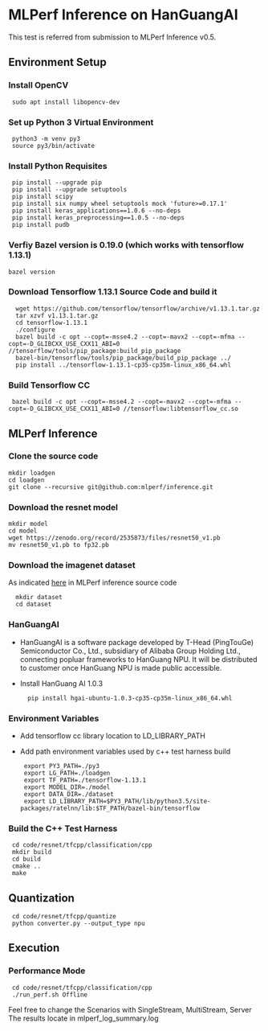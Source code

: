 # MLPerf Inference on HanGuangAI 
This test is referred from submission to MLPerf Inference v0.5. 

## Environment Setup

### Install OpenCV
   ```shell
    sudo apt install libopencv-dev
```   
### Set up Python 3 Virtual Environment

   ```shell
    python3 -m venv py3
    source py3/bin/activate
   ```
   
### Install Python Requisites

   ```shell
    pip install --upgrade pip
    pip install --upgrade setuptools
    pip install scipy
    pip install six numpy wheel setuptools mock 'future>=0.17.1'
    pip install keras_applications==1.0.6 --no-deps
    pip install keras_preprocessing==1.0.5 --no-deps
    pip install pudb  
   ```

### Verfiy Bazel version is 0.19.0 (which works with tensorflow 1.13.1)

   ```shell
   bazel version
   ```

### Download Tensorflow 1.13.1 Source Code and build it
 ```shell
   wget https://github.com/tensorflow/tensorflow/archive/v1.13.1.tar.gz
   tar xzvf v1.13.1.tar.gz
   cd tensorflow-1.13.1
   ./configure
   bazel build -c opt --copt=-msse4.2 --copt=-mavx2 --copt=-mfma --copt=-D_GLIBCXX_USE_CXX11_ABI=0 //tensorflow/tools/pip_package:build_pip_package
   bazel-bin/tensorflow/tools/pip_package/build_pip_package ../
   pip install ../tensorflow-1.13.1-cp35-cp35m-linux_x86_64.whl
   ```

### Build Tensorflow CC

   ```shell
    bazel build -c opt --copt=-msse4.2 --copt=-mavx2 --copt=-mfma --copt=-D_GLIBCXX_USE_CXX11_ABI=0 //tensorflow:libtensorflow_cc.so
   ```

## MLPerf Inference

### Clone the source code

   ```shell
   mkdir loadgen
   cd loadgen
   git clone --recursive git@github.com:mlperf/inference.git 
   ```
### Download the resnet model
  ```
  mkdir model
  cd model
  wget https://zenodo.org/record/2535873/files/resnet50_v1.pb
  mv resnet50_v1.pb to fp32.pb
  ```
### Download the imagenet dataset

As indicated [here](https://github.com/mlperf/inference/tree/master/v0.5/classification_and_detection#datasets) in MLPerf inference source code 
```
  mkdir dataset
  cd dataset
```
### HanGuangAI

* HanGuangAI is a software package developed by T-Head (PingTouGe) Semiconductor Co., Ltd., subsidiary of Alibaba Group Holding Ltd., connecting popluar frameworks to HanGuang NPU. It will be distributed to customer once HanGuang NPU is made public accessible. 
* Install HanGuang AI 1.0.3
  
  ```shell
    pip install hgai-ubuntu-1.0.3-cp35-cp35m-linux_x86_64.whl
  ```

### Environment Variables
* Add tensorflow cc library location to LD_LIBRARY_PATH
* Add path environment variables used by c++ test harness build

   ```shell
    export PY3_PATH=./py3
    export LG_PATH=./loadgen
    export TF_PATH=./tensorflow-1.13.1
    export MODEL_DIR=./model
    export DATA_DIR=./dataset
    export LD_LIBRARY_PATH=$PY3_PATH/lib/python3.5/site-packages/ratelnn/lib:$TF_PATH/bazel-bin/tensorflow
   ```

### Build the C++ Test Harness

   ```shell
    cd code/resnet/tfcpp/classification/cpp
    mkdir build
    cd build
    cmake ..
    make
   ```

## Quantization

   ```shell
    cd code/resnet/tfcpp/quantize
    python converter.py --output_type npu
   ```

## Execution
   
### Performance Mode

   ```shell
    cd code/resnet/tfcpp/classification/cpp
    ./run_perf.sh Offline
   ```

Feel free to change the Scenarios with SingleStream, MultiStream, Server
The results locate in mlperf_log_summary.log

